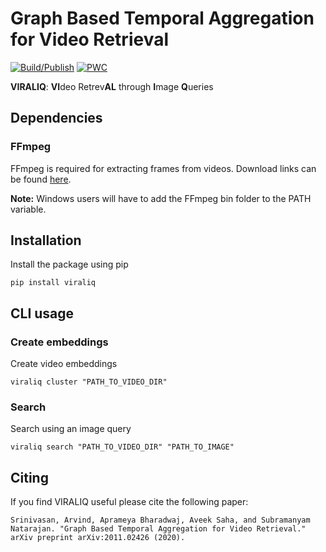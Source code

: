 # Graph Based Temporal Aggregation for Video Retrieval

[![Build/Publish](https://github.com/Aveek-Saha/VIRALIQ/actions/workflows/python-publish.yml/badge.svg)](https://github.com/Aveek-Saha/VIRALIQ/actions/workflows/python-publish.yml)
[![PWC](https://img.shields.io/endpoint.svg?url=https://paperswithcode.com/badge/graph-based-temporal-aggregation-for-video/video-retrieval-on-msr-vtt)](https://paperswithcode.com/sota/video-retrieval-on-msr-vtt?p=graph-based-temporal-aggregation-for-video)

**VIRALIQ**: **VI**deo Retrev**AL** through **I**mage **Q**ueries

## Dependencies

### FFmpeg
FFmpeg is required for extracting frames from videos. Download links can be found [here](https://ffmpeg.org/download.html).

**Note:** Windows users will have to add the FFmpeg bin folder to the PATH variable.


## Installation

Install the package using pip
```
pip install viraliq
```

## CLI usage

### Create embeddings
Create video embeddings
```
viraliq cluster "PATH_TO_VIDEO_DIR"
```

### Search
Search using an image query
```
viraliq search "PATH_TO_VIDEO_DIR" "PATH_TO_IMAGE"
```

## Citing

If you find VIRALIQ useful please cite the following paper:

```
Srinivasan, Arvind, Aprameya Bharadwaj, Aveek Saha, and Subramanyam Natarajan. "Graph Based Temporal Aggregation for Video Retrieval." arXiv preprint arXiv:2011.02426 (2020).
```